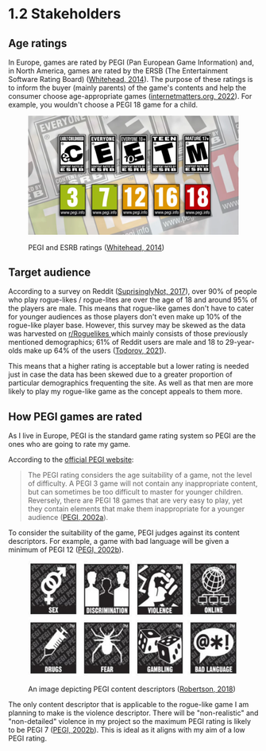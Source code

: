 # 1.2 Stakeholders

## Age ratings

In Europe, games are rated by PEGI (Pan European Game Information) and, in North America, games are rated by the ERSB (The Entertainment Software Rating Board) ([Whitehead, 2014](references.md#age-ratings)). The purpose of these ratings is to inform the buyer (mainly parents) of the game's contents and help the consumer choose age-appropriate games ([internetmatters.org, 2022](references.md#age-ratings)). For example, you wouldn't choose a PEGI 18 game for a child.

<figure><img src="../.gitbook/assets/image (4) (1) (1) (1) (1).png" alt=""><figcaption><p>PEGI and ESRB ratings (<a href="references.md#age-ratings">Whitehead, 2014</a>)</p></figcaption></figure>

## Target audience

According to a survey on Reddit ([SuprisinglyNot, 2017](references.md#target-audience)),  over 90% of people who play rogue-likes / rogue-lites are over the age of 18 and around 95% of the players are male. This means that rogue-like games don't have to cater for younger audiences as those players don't even make up 10% of the rogue-like player base. However, this survey may be skewed as the data was harvested on [r/Roguelikes ](https://www.reddit.com/r/roguelikes/comments/6cbup3/roguelike\_gamers\_demographics\_survey/)which mainly consists of those previously mentioned demographics; 61% of Reddit users are male and 18 to 29-year-olds make up 64% of the users ([Todorov, 2021](references.md#target-audience)).

This means that a higher rating is acceptable but a lower rating is needed just in case the data has been skewed due to a greater proportion of particular demographics frequenting the site. As well as that men are more likely to play my rogue-like game as the concept appeals to them more.

## How PEGI games are rated

As I live in Europe, PEGI is the standard game rating system so PEGI are the ones who are going to rate my game.

According to the [official PEGI website](https://pegi.info/):

> The PEGI rating considers the age suitability of a game, not the level of difficulty. A PEGI 3 game will not contain any inappropriate content, but can sometimes be too difficult to master for younger children. Reversely, there are PEGI 18 games that are very easy to play, yet they contain elements that make them inappropriate for a younger audience ([PEGI, 2002a](references.md#how-pegi-games-are-rated)).

To consider the suitability of the game, PEGI judges against its content descriptors. For example, a game with bad language will be given a minimum of PEGI 12 ([PEGI, 2002b](references.md#how-pegi-games-are-rated)).

<figure><img src="../.gitbook/assets/image (1) (1) (3).png" alt=""><figcaption><p>An image depicting PEGI content descriptors (<a href="references.md#how-pegi-games-are-rated">Robertson, 2018</a>)</p></figcaption></figure>

The only content descriptor that is applicable to the rogue-like game I am planning to make is the violence descriptor. There will be "non-realistic" and "non-detailed" violence in my project so the maximum PEGI rating is likely to be PEGI 7 ([PEGI, 2002b](references.md#how-pegi-games-are-rated)). This is ideal as it aligns with my aim of a low PEGI rating.

